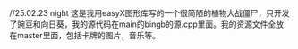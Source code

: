 //25.02.23 night
这是我用easyX图形库写的一个很简陋的植物大战僵尸，只开发了豌豆和向日葵，我的源代码在main的bingb的源.cpp里面。我的资源文件全放在master里面，包括卡牌的图片，音乐等。
